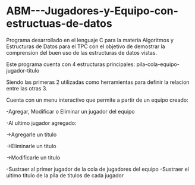 # ABM---Jugadores-y-Equipo-con-estructuas-de-datos
Programa desarrollado en el lenguaje C para la materia Algoritmos y Estructuras de Datos para el TPC con el objetivo de demostrar la comprension del buen uso de las estructuras de datos vistas.


Este programa cuenta con 4 estructuras principales: pila-cola-equipo-jugador-titulo

Siendo las primeras 2 utilizadas como herramientas para definir la relacion entre las otras 3.

Cuenta con un menu interactivo que permite a partir de un equipo creado:

-Agregar, Modificar o Eliminar un jugador del equipo

-Al ultimo jugador agregado:

->Agregarle un titulo

->Eliminarle un titulo

->Modificarle un titulo

-Sustraer al primer jugador de la cola de jugadores del equipo
-Sustraer el ultimo titulo de la pila de titulos de cada jugador
